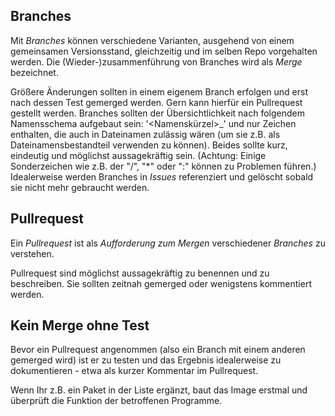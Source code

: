 ## Branches

Mit *Branches* können verschiedene Varianten, ausgehend von einem gemeinsamen Versionsstand, gleichzeitig und im selben Repo vorgehalten werden. Die (Wieder-)zusammenführung von Branches wird als *Merge* bezeichnet.

Größere Änderungen sollten in einem eigenem Branch erfolgen und erst nach dessen Test gemerged werden. Gern kann hierfür ein Pullrequest gestellt werden.
Branches sollten der Übersichtlichkeit nach folgendem Namensschema aufgebaut sein: \'<Namenskürzel>_<Branchname>\' und nur Zeichen enthalten, die auch in Dateinamen zulässig wären (um sie z.B. als Dateinamensbestandteil verwenden zu können). Beides sollte kurz, eindeutig und möglichst aussagekräftig sein. (Achtung: Einige Sonderzeichen wie z.B. der "/", "*" oder ":" können zu Problemen führen.)
Idealerweise werden Branches in *Issues* referenziert und gelöscht sobald sie nicht mehr gebraucht werden.

## Pullrequest

Ein *Pullrequest* ist als *Aufforderung zum Mergen* verschiedener *Branches* zu verstehen.

Pullrequest sind möglichst aussagekräftig zu benennen und zu beschreiben. Sie sollten zeitnah gemerged oder wenigstens kommentiert werden.


## Kein Merge ohne Test

Bevor ein Pullrequest angenommen (also ein Branch mit einem anderen gemerged wird) ist er zu testen und das Ergebnis idealerweise zu dokumentieren - etwa als kurzer Kommentar im Pullrequest.

Wenn Ihr z.B. ein Paket in der Liste ergänzt, baut das Image erstmal und überprüft die Funktion der betroffenen Programme.
